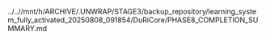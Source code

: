 ../..//mnt/h/ARCHIVE/.UNWRAP/STAGE3/backup_repository/learning_system_fully_activated_20250808_091854/DuRiCore/PHASE8_COMPLETION_SUMMARY.md